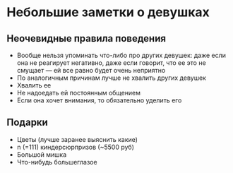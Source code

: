 # Небольшие заметки о девушках

## Неочевидные правила поведения
 
 * Вообще нельзя упоминать что-либо про других девушек: даже если она не реагирует негативно, даже если говорит, что ее это не смущает — ей все равно будет очень неприятно
 * По аналогичным причинам лучше не хвалить других девушек
 * Хвалить ее
 * Не надоедать ей постоянным общением
 * Если она хочет внимания, то обязательно уделить его

## Подарки

 * Цветы (лучше заранее выяснить какие)
 * n (=111) киндерсюрпризов (~5500 руб)
 * Большой мишка
 * Что-нибудь большеглазое
